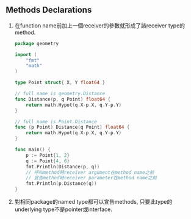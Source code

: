 ## Methods Declarations
1. 在function name前加上一個receiver的參數就形成了該receiver type的method.
    ```go
    package geometry

    import (
        "fmt"
        "math"
    )

    type Point struct{ X, Y float64 }

    // full name is geometry.Distance
    func Distance(p, q Point) float64 {
        return math.Hypot(q.X-p.X, q.Y-p.Y)
    }

    // full name is Point.Distance
    func (p Point) Distance(q Point) float64 {
        return math.Hypot(q.X-p.X, q.Y-p.Y)
    }

    func main() {
        p := Point{1, 2}
        q := Point{4, 6}
        fmt.Println(Distance(p, q))
        // 呼叫method時receiver argument在method name之前
        // 宣告method時receiver parameter在method name之前
        fmt.Println(p.Distance(q))
    }
    ```
2. 對相同package的named type都可以宣告methods, 只要此type的underlying
   type不是pointer或interface.